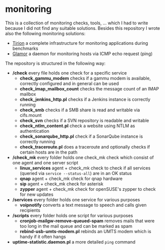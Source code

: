 # monitoring

This is a collection of monitoring checks, tools, ... which I had to write because I did not find any suitable solutions. Besides this repository I wrote also the following monitoring solutions:

* [Tirion](https://github.com/zimmski/tirion) a complete infrastructure for monitoring applications during benchmarks
* [Glamor](https://github.com/zimmski/glamor) a daemon for monitoring hosts via ICMP echo request (ping)

The repository is structured in the following way:

* **/check** every file holds one check for a specific service
	- **check_gammu_modem** checks if a gammu modem is available, correctly configured and in general can be used
	- **check_imap_mailbox_count** checks the message count of an IMAP mailbox
	- **check_jenkins_http.pl** checks if a Jenkins instance is correctly running
	- **check_smb** checks if a SMB share is read and writable via cifs.mount
	- **check_svn** checks if a SVN repository is readable and writable
	- **check_ntlm_content.pl** check a website using NTLM as authentication
	- **check_sonarqube_http.pl** check if a SonarQube instance is correctly running
	- **check_traceroute.pl** does a traceroute and optionally checks if certain hosts are in the path
* **/check_mk** every folder holds one check_mk check which consist of one agent and one server script
	- **linux_services** agent + check_mk check to check if all services (queried via `service --status-all`) are in an OK status
	- **qnap** agent + check_mk check for qnap hardware
	- **sip** agent + check_mk check for asterisk
	- **zypper** agent + check_mk check for openSUSE's zypper to check for new updates
* **/services** every folder holds one service for various purposes
	- **voipnotify** converts a text message to speech and calls given recipients
* **/scripts** every folder holds one script for various purposes
	- **cronjob-mailgw-remove-queued-spam** removes mails that were too long in the mail queue and can be marked as spam
	- **rebind-usb-umts-modem.pl** rebinds an UMTS modem which is handy if it often hangs
* **uptime-statistic.daemon.pl** a more detailed `ping` command
